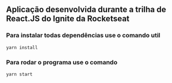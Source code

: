 ## Aplicação desenvolvida durante a trilha de React.JS do Ignite da Rocketseat

### Para instalar todas dependências use o comando util
`yarn install`
### Para rodar o programa use o comando
`yarn start`